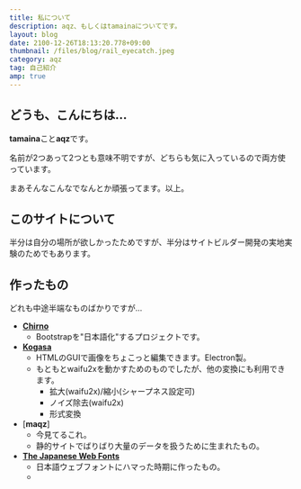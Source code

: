 ```yaml
---
title: 私について
description: aqz、もしくはtamainaについてです。
layout: blog
date: 2100-12-26T18:13:20.778+09:00
thumbnail: /files/blog/rail_eyecatch.jpeg
category: aqz
tag: 自己紹介
amp: true
---
```


## どうも、こんにちは…

**tamaina**こと**aqz**です。

名前が2つあって2つとも意味不明ですが、どちらも気に入っているので両方使っています。

まあそんなこんなでなんとか頑張ってます。以上。

## このサイトについて

半分は自分の場所が欲しかったためですが、半分はサイトビルダー開発の実地実験のためでもあります。

## 作ったもの

どれも中途半端なものばかりですが…

- [**Chirno**](https://chirno.tmin.xyz/)
  * Bootstrapを"日本語化"するプロジェクトです。
- [**Kogasa**](https://github.com/tamaina/kogasa)
  * HTMLのGUIで画像をちょこっと編集できます。Electron製。
  * もともとwaifu2xを動かすためのものでしたが、他の変換にも利用できます。
    * 拡大(waifu2x)/縮小(シャープネス設定可)
    * ノイズ除去(waifu2x)
    * 形式変換
- [**maqz**]
  * 今見てるこれ。
  * 静的サイトでばりばり大量のデータを扱うために生まれたもの。
- [**The Japanese Web Fonts**](https://tmin.xyz/The-Japanese-Web-Fonts/#!index.md)
  * 日本語ウェブフォントにハマった時期に作ったもの。
  * 
